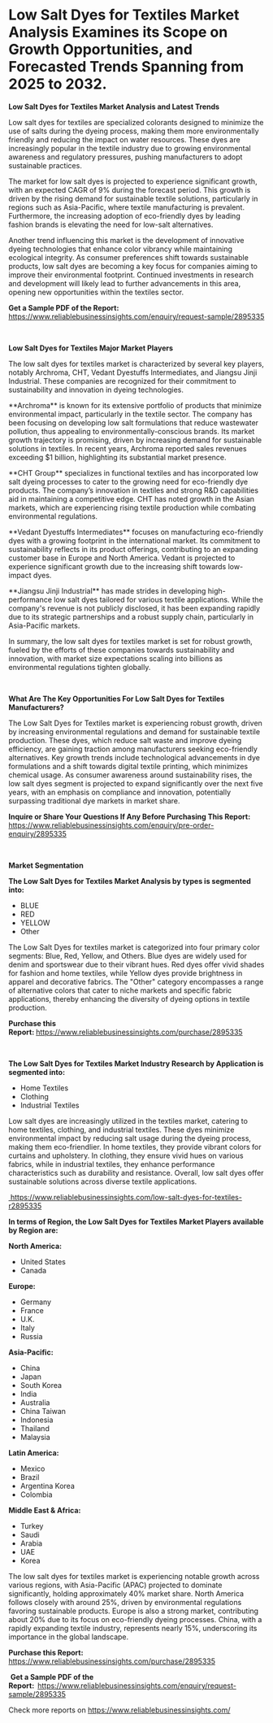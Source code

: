 <p><h1>Low Salt Dyes for Textiles Market Analysis Examines its Scope on Growth Opportunities, and Forecasted Trends Spanning from 2025 to 2032.</h1></p><p><strong>Low Salt Dyes for Textiles Market Analysis and Latest Trends</strong></p>
<p><p>Low salt dyes for textiles are specialized colorants designed to minimize the use of salts during the dyeing process, making them more environmentally friendly and reducing the impact on water resources. These dyes are increasingly popular in the textile industry due to growing environmental awareness and regulatory pressures, pushing manufacturers to adopt sustainable practices.</p><p>The market for low salt dyes is projected to experience significant growth, with an expected CAGR of 9% during the forecast period. This growth is driven by the rising demand for sustainable textile solutions, particularly in regions such as Asia-Pacific, where textile manufacturing is prevalent. Furthermore, the increasing adoption of eco-friendly dyes by leading fashion brands is elevating the need for low-salt alternatives.</p><p>Another trend influencing this market is the development of innovative dyeing technologies that enhance color vibrancy while maintaining ecological integrity. As consumer preferences shift towards sustainable products, low salt dyes are becoming a key focus for companies aiming to improve their environmental footprint. Continued investments in research and development will likely lead to further advancements in this area, opening new opportunities within the textiles sector.</p></p>
<p><strong>Get a Sample PDF of the Report:&nbsp;</strong> <a href="https://www.reliablebusinessinsights.com/enquiry/request-sample/2895335?utm_campaign=2287&utm_medium=2&utm_source=Github&utm_content=ia&utm_term=15032025&utm_id=low-salt-dyes-for-textiles">https://www.reliablebusinessinsights.com/enquiry/request-sample/2895335</a></p>
<p>&nbsp;</p>
<p><strong>Low Salt Dyes for Textiles Major Market Players</strong></p>
<p><p>The low salt dyes for textiles market is characterized by several key players, notably Archroma, CHT, Vedant Dyestuffs Intermediates, and Jiangsu Jinji Industrial. These companies are recognized for their commitment to sustainability and innovation in dyeing technologies.</p><p>**Archroma** is known for its extensive portfolio of products that minimize environmental impact, particularly in the textile sector. The company has been focusing on developing low salt formulations that reduce wastewater pollution, thus appealing to environmentally-conscious brands. Its market growth trajectory is promising, driven by increasing demand for sustainable solutions in textiles. In recent years, Archroma reported sales revenues exceeding $1 billion, highlighting its substantial market presence.</p><p>**CHT Group** specializes in functional textiles and has incorporated low salt dyeing processes to cater to the growing need for eco-friendly dye products. The company’s innovation in textiles and strong R&D capabilities aid in maintaining a competitive edge. CHT has noted growth in the Asian markets, which are experiencing rising textile production while combating environmental regulations.</p><p>**Vedant Dyestuffs Intermediates** focuses on manufacturing eco-friendly dyes with a growing footprint in the international market. Its commitment to sustainability reflects in its product offerings, contributing to an expanding customer base in Europe and North America. Vedant is projected to experience significant growth due to the increasing shift towards low-impact dyes.</p><p>**Jiangsu Jinji Industrial** has made strides in developing high-performance low salt dyes tailored for various textile applications. While the company's revenue is not publicly disclosed, it has been expanding rapidly due to its strategic partnerships and a robust supply chain, particularly in Asia-Pacific markets.</p><p>In summary, the low salt dyes for textiles market is set for robust growth, fueled by the efforts of these companies towards sustainability and innovation, with market size expectations scaling into billions as environmental regulations tighten globally.</p></p>
<p>&nbsp;</p>
<p><strong>What Are The Key Opportunities For Low Salt Dyes for Textiles Manufacturers?</strong></p>
<p><p>The Low Salt Dyes for Textiles market is experiencing robust growth, driven by increasing environmental regulations and demand for sustainable textile production. These dyes, which reduce salt waste and improve dyeing efficiency, are gaining traction among manufacturers seeking eco-friendly alternatives. Key growth trends include technological advancements in dye formulations and a shift towards digital textile printing, which minimizes chemical usage. As consumer awareness around sustainability rises, the low salt dyes segment is projected to expand significantly over the next five years, with an emphasis on compliance and innovation, potentially surpassing traditional dye markets in market share.</p></p>
<p><strong>Inquire or Share Your Questions If Any Before Purchasing This Report:</strong> <a href="https://www.reliablebusinessinsights.com/enquiry/pre-order-enquiry/2895335?utm_campaign=2287&utm_medium=2&utm_source=Github&utm_content=ia&utm_term=15032025&utm_id=low-salt-dyes-for-textiles">https://www.reliablebusinessinsights.com/enquiry/pre-order-enquiry/2895335</a></p>
<p>&nbsp;</p>
<p><strong>Market Segmentation</strong></p>
<p><strong>The Low Salt Dyes for Textiles Market Analysis by types is segmented into:</strong></p>
<p><ul><li>BLUE</li><li>RED</li><li>YELLOW</li><li>Other</li></ul></p>
<p><p>The Low Salt Dyes for textiles market is categorized into four primary color segments: Blue, Red, Yellow, and Others. Blue dyes are widely used for denim and sportswear due to their vibrant hues. Red dyes offer vivid shades for fashion and home textiles, while Yellow dyes provide brightness in apparel and decorative fabrics. The "Other" category encompasses a range of alternative colors that cater to niche markets and specific fabric applications, thereby enhancing the diversity of dyeing options in textile production.</p></p>
<p><strong>Purchase this Report:&nbsp;</strong><a href="https://www.reliablebusinessinsights.com/purchase/2895335?utm_campaign=2287&utm_medium=2&utm_source=Github&utm_content=ia&utm_term=15032025&utm_id=low-salt-dyes-for-textiles">https://www.reliablebusinessinsights.com/purchase/2895335</a></p>
<p>&nbsp;</p>
<p><strong>The Low Salt Dyes for Textiles Market Industry Research by Application is segmented into:</strong></p>
<p><ul><li>Home Textiles</li><li>Clothing</li><li>Industrial Textiles</li></ul></p>
<p><p>Low salt dyes are increasingly utilized in the textiles market, catering to home textiles, clothing, and industrial textiles. These dyes minimize environmental impact by reducing salt usage during the dyeing process, making them eco-friendlier. In home textiles, they provide vibrant colors for curtains and upholstery. In clothing, they ensure vivid hues on various fabrics, while in industrial textiles, they enhance performance characteristics such as durability and resistance. Overall, low salt dyes offer sustainable solutions across diverse textile applications.</p></p>
<p><a href="https://www.reliablebusinessinsights.com/low-salt-dyes-for-textiles-r2895335?utm_campaign=2287&utm_medium=2&utm_source=Github&utm_content=ia&utm_term=15032025&utm_id=low-salt-dyes-for-textiles">&nbsp;https://www.reliablebusinessinsights.com/low-salt-dyes-for-textiles-r2895335</a></p>
<p><strong>In terms of Region, the Low Salt Dyes for Textiles Market Players available by Region are:</strong></p>
<p>
    <p> <strong> North America: </strong>
        <ul>
            <li>United States</li>
            <li>Canada</li>
        </ul>
        </p> 
    <p> <strong> Europe: </strong>
        <ul>
            <li>Germany</li>
            <li>France</li>
            <li>U.K.</li>
            <li>Italy</li>
            <li>Russia</li>
        </ul>
        </p> 
    <p> <strong> Asia-Pacific: </strong>
        <ul>
            <li>China</li>
            <li>Japan</li>
            <li>South Korea</li>
            <li>India</li>
            <li>Australia</li>
            <li>China Taiwan</li>
            <li>Indonesia</li>
            <li>Thailand</li>
            <li>Malaysia</li>
        </ul>
        </p> 
    <p> <strong> Latin America: </strong>
        <ul>
            <li>Mexico</li>
            <li>Brazil</li>
            <li>Argentina Korea</li>
            <li>Colombia</li>
        </ul>
        </p> 
    <p> <strong> Middle East & Africa: </strong>
        <ul>
            <li>Turkey</li>
            <li>Saudi</li>
            <li>Arabia</li>
            <li>UAE</li>
            <li>Korea</li>
        </ul>
    </p>
    </p>
<p><p>The low salt dyes for textiles market is experiencing notable growth across various regions, with Asia-Pacific (APAC) projected to dominate significantly, holding approximately 40% market share. North America follows closely with around 25%, driven by environmental regulations favoring sustainable products. Europe is also a strong market, contributing about 20% due to its focus on eco-friendly dyeing processes. China, with a rapidly expanding textile industry, represents nearly 15%, underscoring its importance in the global landscape.</p></p>
<p><strong>Purchase this Report: </strong><a href="https://www.reliablebusinessinsights.com/purchase/2895335?utm_campaign=2287&utm_medium=2&utm_source=Github&utm_content=ia&utm_term=15032025&utm_id=low-salt-dyes-for-textiles">https://www.reliablebusinessinsights.com/purchase/2895335</a></p>
<p>&nbsp;<strong>Get a Sample PDF of the Report:&nbsp;&nbsp;</strong><a href="https://www.reliablebusinessinsights.com/enquiry/request-sample/2895335?utm_campaign=2287&utm_medium=2&utm_source=Github&utm_content=ia&utm_term=15032025&utm_id=low-salt-dyes-for-textiles">https://www.reliablebusinessinsights.com/enquiry/request-sample/2895335</a></p>
<p><strong></strong></p>
<p>Check more reports on <a href="https://www.reliablebusinessinsights.com/?utm_campaign=2287&utm_medium=2&utm_source=Github&utm_content=ia&utm_term=15032025&utm_id=low-salt-dyes-for-textiles">https://www.reliablebusinessinsights.com/</a></p>